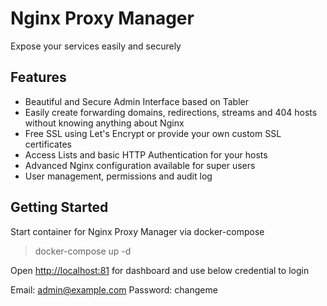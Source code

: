 # Nginx Proxy Manager

Expose your services easily and securely

## Features

- Beautiful and Secure Admin Interface based on Tabler
- Easily create forwarding domains, redirections, streams and 404 hosts without knowing anything about Nginx
- Free SSL using Let's Encrypt or provide your own custom SSL certificates
- Access Lists and basic HTTP Authentication for your hosts
- Advanced Nginx configuration available for super users
- User management, permissions and audit log

## Getting Started

Start container for Nginx Proxy Manager via docker-compose

> docker-compose up -d

Open <http://localhost:81> for dashboard and use below credential to login

Email:    admin@example.com
Password: changeme
